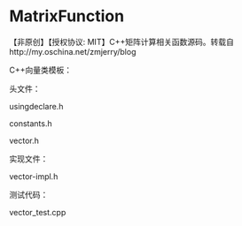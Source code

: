 # MatrixFunction
【非原创】【授权协议: MIT】C++矩阵计算相关函数源码。转载自http://my.oschina.net/zmjerry/blog

C++向量类模板：

头文件：

usingdeclare.h

constants.h

vector.h

实现文件：

vector-impl.h

测试代码：

vector_test.cpp
